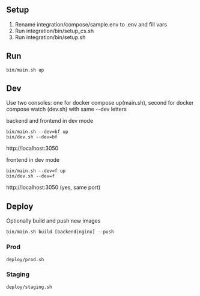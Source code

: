 ## Setup
1. Rename integration/compose/sample.env to .env and fill vars
2. Run integration/bin/setup_cs.sh
3. Run integration/bin/setup.sh

## Run

```
bin/main.sh up
```

## Dev

Use two consoles: one for docker compose up(main.sh), second for docker compose watch (dev.sh) with same --dev letters 

backend and frontend in dev mode

```
bin/main.sh --dev=bf up
bin/dev.sh --dev=bf
```
http://localhost:3050

frontend in dev mode
```
bin/main.sh --dev=f up
bin/dev.sh --dev=f
```
http://localhost:3050 (yes, same port)

## Deploy
Optionally build and push new images
```
bin/main.sh build [backend|nginx] --push
```
### Prod 
```
deploy/prod.sh
```

### Staging
```
deploy/staging.sh
```
